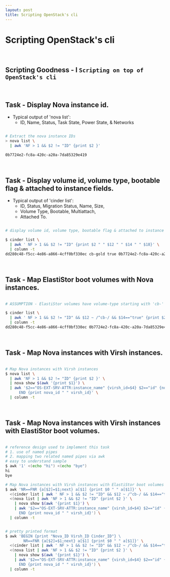 ```yaml
---
layout: post
title: Scripting OpenStack's cli
---
```


# Scripting OpenStack's cli

<br />

## Scripting Goodness - I ```Scripting on top of OpenStack's cli```

<br />

## Task - Display Nova instance id.

- Typical output of 'nova list':
  - ID, Name, Status, Task State, Power State, & Networks

```bash

# Extract the nova instance IDs
> nova list \
  | awk 'NF > 1 && $2 != "ID" {print $2 }'

0b7724e2-fc8a-420c-a20a-7da85329e419
```

<br />

## Task - Display volume id, volume type, bootable flag & attached to instance fields.

- Typical output of 'cinder list':
  - ID, Status, Migration Status, Name, Size,
  - Volume Type, Bootable, Multiattach,
  - Attached To.

```bash

# display volume id, volume type, bootable flag & attached to instance

$ cinder list \
  | awk ' NF > 1 && $2 != "ID" {print $2 " " $12 " " $14 " " $18}' \
  | column -t
dd280c48-f5cc-4e86-a866-4cff0bf330ec cb-gold true 0b7724e2-fc8a-420c-a20a-7da85329e419
```

<br />

## Task - Map ElastiStor boot volumes with Nova instances.

```bash

# ASSUMPTION - ElastiStor volumes have volume-type starting with 'cb-'

$ cinder list \
  | awk ' NF > 1 && $2 != "ID" && $12 ~ /^cb-/ && $14=="true" {print $2 " " $18}' \
  | column -t
dd280c48-f5cc-4e86-a866-4cff0bf330ec 0b7724e2-fc8a-420c-a20a-7da85329e419
```

<br />

## Task - Map Nova instances with Virsh instances.

```bash

# Map Nova instances with Virsh instances
$ nova list \
  | awk 'NF > 1 && $2 != "ID" {print $2 }' \
  | nova show $(awk '{print $1}') \
  | awk '$2=="OS-EXT-SRV-ATTR:instance_name" {virsh_id=$4} $2=="id" {nova_id=$4} \
      END {print nova_id " " virsh_id}' \
  | column -t
```

<br />

## Task - Map Nova instances with Virsh instances with ElastiStor boot volumes.

```bash

# reference design used to implement this task
# 1. use of named pipes
# 2. mapping two related named pipes via awk
# easy to understand sample
$ awk '1' <(echo "hi") <(echo "bye")
hi
bye

# Map Nova instances with Virsh instances with ElastiStor boot volumes
$ awk 'NR==FNR {a[$2]=$1;next} a[$1] {print $0 " " a[$1]}' \
  <(cinder list | awk ' NF > 1 && $2 != "ID" && $12 ~ /^cb-/ && $14=="true" {print $2 " " $18}') \
  <(nova list | awk 'NF > 1 && $2 != "ID" {print $2 }' \
    | nova show $(awk '{print $1}') \
    | awk '$2=="OS-EXT-SRV-ATTR:instance_name" {virsh_id=$4} $2=="id" {nova_id=$4} \
      END {print nova_id " " virsh_id}') \
  | column -t


# pretty printed format
$ awk 'BEGIN {print "Nova_ID Virsh_ID Cinder_ID"} \
        NR==FNR {a[$2]=$1;next} a[$1] {print $0 " " a[$1]}' \
  <(cinder list | awk ' NF > 1 && $2 != "ID" && $12 ~ /^cb-/ && $14=="true" {print $2 " " $18}') \
  <(nova list | awk 'NF > 1 && $2 != "ID" {print $2 }' \
    | nova show $(awk '{print $1}') \
    | awk '$2=="OS-EXT-SRV-ATTR:instance_name" {virsh_id=$4} $2=="id" {nova_id=$4} \
      END {print nova_id " " virsh_id}') \
  | column -t
```
